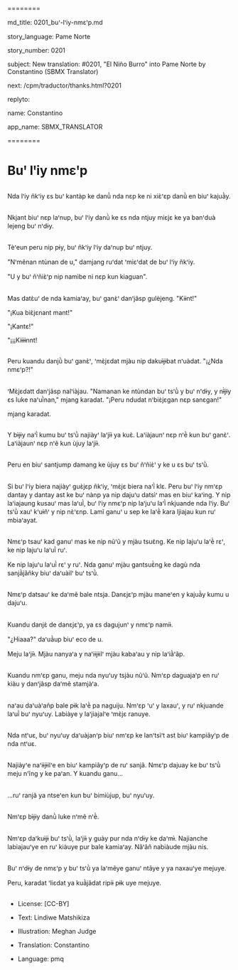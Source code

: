 ========

md_title: 0201_buꞌ-lꞌiy-nmɛꞌp.md

story_language: Pame Norte

story_number: 0201

subject: New translation: #0201, "El Niño Burro" into Pame Norte by Constantino (SBMX Translator)

next: /cpm/traductor/thanks.html?0201

replyto:

name: Constantino

app_name: SBMX_TRANSLATOR

========

# Buꞌ lꞌiy nmɛꞌp

##

Nda lꞌiy ñkꞌiy ɛs buꞌ kantàp ke danũ̀ nda nɛp ke ni xiɛ̀ꞌɛp danũ̀ en biuꞌ kajuã̀y.

##

Nkjant biuꞌ nɛp laꞌnup, buꞌ lꞌiy danũ̀ ke ɛs nda ntjuy miɛjɛ ke ya banꞌduà lejeng buꞌ nꞌdɨy.

##

Tèꞌeun peru nip pɨy, buꞌ ñkꞌiy lꞌiy daꞌnup buꞌ ntjuy.

"Nꞌmẽnan ntùnan de u," damjang ruꞌdat ꞌmiɛꞌdat de buꞌ lꞌiy ñkꞌiy.

"U y buꞌ ñꞌñiɛ̀ꞌp nip namìbe ni nɛp kun kiaguan".

##

Mas datɛ̀uꞌ de nda kamiaꞌay, buꞌ ganɛ̀ꞌ danꞌjãsp gulèjeng. "Kiɨnt!"

"¡Kua biɛ̀jɛnant mant!"

"¡Kantɛ!"

"¡¡¡Kiɨɨɨnnt!

##

Peru kuandu danjũ̀ buꞌ ganɛ̀ꞌ, ꞌmɛ̀jɛdat mjàu nip dakuɨ̀jɨbat nꞌuàdat. "¡¿Nda nmɛꞌp?!"

##

ꞌMɛ̀jɛdatt danꞌjãsp nalꞌiàjau. "Namanan ke ntùndan buꞌ tsꞌũ̀ y buꞌ nꞌdɨy, y nɨ̃̀jɨ̃y ɛs luke naꞌuĩ̀nan," mjang karadat. "¡Peru ndudat nꞌbiɛ̀jɛgan nɛp sanɛgan!"

mjang karadat.

##

Y bɨ̀jɨy naꞌĩ̀ kumu buꞌ tsꞌũ̀ najiàyꞌ laꞌjiɨ̀ ya kuɛ̀. Laꞌiàjaunꞌ nɛp nꞌẽ̀ kun buꞌ ganɛ̀ꞌ. Laꞌiàjaunꞌ nɛp nꞌẽ kun ùjuy laꞌjiɨ̀.

##

Peru en biuꞌ santjump damang ke ùjuy ɛs buꞌ ñꞌñiɛ̀ꞌ y ke u ɛs buꞌ tsꞌũ̀.

##

Si buꞌ lꞌiy biera najiàyꞌ guɛ̀jɛp ñkꞌiy, ꞌmɛ̀jɛ biera naꞌĩ̀ klɛ. Peru buꞌ lꞌiy nmꞌɛp dantay y dantay ast ke buꞌ nànp ya nip dajuꞌu datsìꞌ mas en biuꞌ kaꞌing. Y nip laꞌiajaung kusauꞌ mas laꞌuĩ̀, buꞌ lꞌiy nmɛꞌp nip laꞌjuꞌu laꞌĩ̀ nkjuande nda lꞌiy. Buꞌ tsꞌũ̀ xauꞌ kꞌuɨñꞌ y nip nɛ̀ꞌɛnp. Lamĩ ganuꞌ u sep ke laꞌẽ̀ kara ljiajau kun ruꞌ mbiaꞌayat.

##

Nmɛꞌp tsauꞌ kad ganuꞌ mas ke nip nũꞌũ y mjàu tsuɛ̃ng. Ke nip lajuꞌu laꞌẽ̀ rɛꞌ, ke nip lajuꞌu laꞌuĩ̀ ruꞌ.

Ke nip lajuꞌu laꞌuĩ̀ rɛꞌ y ruꞌ. Nda ganuꞌ mjàu gantsuɛ̃̀ng ke dagù nda sanjã̀jãñky biuꞌ daꞌuàilꞌ buꞌ tsꞌũ̀.

##

Nmɛꞌp datsauꞌ ke daꞌmẽ bale ntsja. Danɛjɛꞌp mjàu maneꞌen y kajuã̀y kumu u dajuꞌu.

##

Kuandu danjɛ̀ de danɛjɛꞌp, ya ɛs dagujunꞌ y nmɛꞌp namiɨ̀.

"¿Hiaaa?" daꞌuã̀up biuꞌ eco de u.

Meju laꞌjiɨ̀. Mjàu nanyaꞌa y naꞌiɨjɨilꞌ mjàu kabaꞌau y nip laꞌiã̀ꞌãp.

##

Kuandu nmꞌɛp ganu, meju nda nyuꞌuy tsjàu nũꞌũ. Nmꞌɛp daguajaꞌp en ruꞌ kiàu y danꞌjãsp daꞌmẽ stamjàꞌa.

##

naꞌau daꞌuàꞌañp bale pɨk laꞌẽ̀ pa naguiju. Nmꞌɛp ꞌuꞌ y laxauꞌ, y ruꞌ nkjuande laꞌuĩ̀ buꞌ nyuꞌuy. Labiàye y laꞌjiajalꞌe ꞌmɛ̀jɛ ranuye.

##

Nda ntꞌuɛ, buꞌ nyuꞌuy daꞌuàjanꞌp biuꞌ nmꞌɛp ke lanꞌtsìꞌt ast biuꞌ kampiãyꞌp de nda ntꞌuɛ.

##

Najiàyꞌe naꞌiɨjɨilꞌe en biuꞌ kampiãyꞌp de ruꞌ sanjã. Nmɛꞌp dajuay ke buꞌ tsꞌũ̀ meju nꞌĩng y ke paꞌan. Y kuandu ganu...

##

...ruꞌ ranjã ya ntseꞌen kun buꞌ bimiùjup, buꞌ nyuꞌuy.

##

Nmꞌɛp bɨ̀jɨy danũ̀ luke nꞌmẽ nꞌẽ̀.

##

Nmꞌɛp daꞌkuɨ̀jɨ buꞌ tsꞌũ̀, laꞌjiɨ̀ y guày pur nda nꞌdɨy ke daꞌmɨ̀. Najianche labiajauꞌye en ruꞌ kiàuye pur bale kamiaꞌay. Nãꞌãñ nabiàude mjàu nis.

##

Buꞌ nꞌdɨy de nmɛꞌp y buꞌ tsꞌũ̀ ya laꞌmẽye ganuꞌ ntãye y ya naxauꞌye mejuye.

Peru, karadat ꞌliɛdat ya kuã̀jãdat ripiɨ pɨk uye mejuye.

##

* License: [CC-BY]

* Text: Lindiwe Matshikiza

* Illustration: Meghan Judge

* Translation: Constantino

* Language: pmq
